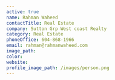 ```yaml
---
active: true
name: Rahman Waheed
contactTitle: Real Estate
company: Sutton Grp West coast Realty
category: Real Estate
phoneOffice: 604-868-1966
email: rahman@rahmanwaheed.com
image_path:
color:
website:
profile_image_path: /images/person.png
---
```



